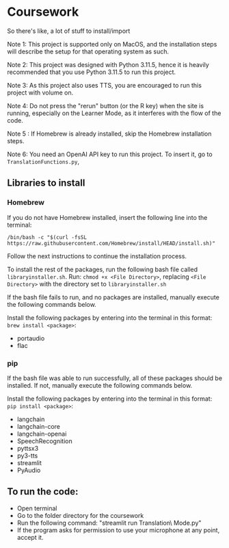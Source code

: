 # Coursework
So there's like, a lot of stuff to install/import

Note 1: This project is supported only on MacOS, and the installation steps will describe the setup for that operating system as such.

Note 2: This project was designed with Python 3.11.5, hence it is heavily recommended that you use Python 3.11.5 to run this project.

Note 3: As this project also uses TTS, you are encouraged to run this project with volume on.

Note 4: Do not press the "rerun" button (or the R key) when the site is running, especially on the Learner Mode, as it interferes with the flow of the code.

Note 5 : If Homebrew is already installed, skip the Homebrew installation steps.

Note 6: You need an OpenAI API key to run this project. To insert it, go to `TranslationFunctions.py`, 

## Libraries to install
### Homebrew
If you do not have Homebrew installed, insert the following line into the terminal:

```/bin/bash -c "$(curl -fsSL https://raw.githubusercontent.com/Homebrew/install/HEAD/install.sh)"```

Follow the next instructions to continue the installation process.

To install the rest of the packages, run the following bash file called `libraryinstaller.sh`.
Run: `chmod +x <File Directory>`, replacing `<File Directory>` with the directory set to `libraryinstaller.sh`

If the bash file fails to run, and no packages are installed, manually execute the following commands below.

Install the following packages by entering into the terminal in this format: `brew install <package>`:
- portaudio
- flac

### pip

If the bash file was able to run successfully, all of these packages should be installed. If not, manually execute the following commands below.

Install the following packages by entering into the terminal in this format: `pip install <package>`:
- langchain
- langchain-core
- langchain-openai
- SpeechRecognition
- pyttsx3
- py3-tts
- streamlit
- PyAudio

## To run the code:
- Open terminal
- Go to the folder directory for the coursework
- Run the following command: "streamlit run Translation\ Mode.py"
- If the program asks for permission to use your microphone at any point, accept it.
